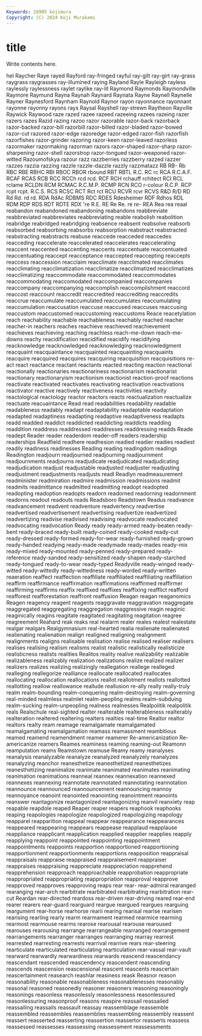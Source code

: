 ```yaml
---
Keywords: 28995 kojimura
Copyright: (C) 2024 Koji Murakami
---
```


# title

Write contents here.



hel Raycher Raye
rayed Rayford ray-fringed rayful ray-gilt ray-girt ray-grass raygrass raygrasses ray-illumined
raying Rayland Rayle Rayleigh rayless raylessly raylessness raylet raylike ray-lit
Raymond Raymonds Raymondville Raymore Raymund Rayna Raynah Raynard Raynata Rayne
Raynell Raynelle Rayner Raynesford Raynham Raynold Raynor rayon rayonnance rayonnant
rayonne rayonny rayons rays Raysal Rayshell ray-strewn Raytheon Rayville Raywick
Raywood raze razed razee razeed razeeing razees razeing razer razers
razes Razid razing razoo razor razorable razor-back razorback razor-backed razor-bill
razorbill razor-billed razor-bladed razor-bowed razor-cut razored razor-edge razoredge razor-edged razor-fish
razorfish razorfishes razor-grinder razoring razor-keen razor-leaved razorless razormaker razormaking razorman
razors razor-shaped razor-sharp razor-sharpening razor-shell razorstrop razor-tongued razor-weaponed razor-witted Razoumofskya
razour razz razzberries razzberry razzed razzer razzes razzia razzing razzle
razzle-dazzle razzly razzmatazz RB RB- Rb RBC RBE RBHC RBI
RBOC RBOR rbound RBT RBTL R.C. RC rc RCA R.C.A.F.
RCAF RCAS RCB RCC RCCh rcd rcd. RCF RCH rchauff
rchitect RCI RCL rclame RCLDN RCM RCMAC R.C.M.P. RCMP RCN
RCO r-colour R.C.P. RCP rcpt rcpt. R.C.S. RCS RCSC RCT
Rct rct RCU RCVR rcvr RCVS R&D R/D RD Rd
Rd. rd rd. RDA RdAc RDBMS RDC RDES Rdesheimer RDF
Rdhos RDL RDM RDP RDS RDT RDTE RDX 're R.E.
RE Re Re. re re- REA Rea rea reaal reabandon
reabandoned reabandoning reabandons reabbreviate reabbreviated reabbreviates reabbreviating reable reabolish reabolition
reabridge reabridged reabridging reabsence reabsent reabsolve reabsorb reabsorbed reabsorbing reabsorbs
reabsorption reabstract reabstracted reabstracting reabstracts reabuse reaccede reacceded reaccedes reacceding
reaccelerate reaccelerated reaccelerates reaccelerating reaccent reaccented reaccenting reaccents reaccentuate reaccentuated
reaccentuating reaccept reacceptance reaccepted reaccepting reaccepts reaccess reaccession reacclaim reacclimate
reacclimated reacclimates reacclimating reacclimatization reacclimatize reacclimatized reacclimatizes reacclimatizing reaccommodate reaccommodated
reaccommodates reaccommodating reaccomodated reaccompanied reaccompanies reaccompany reaccompanying reaccomplish reaccomplishment reaccord
reaccost reaccount reaccredit reaccredited reaccrediting reaccredits reaccrue reaccumulate reaccumulated reaccumulates
reaccumulating reaccumulation reaccusation reaccuse reaccused reaccuses reaccusing reaccustom reaccustomed reaccustoming
reaccustoms Reace reacetylation reach reachability reachable reachableness reachably reached reacher
reacher-in reachers reaches reachieve reachieved reachievement reachieves reachieving reaching reachless
reach-me-down reach-me-downs reachy reacidification reacidified reacidify reacidifying reacknowledge reacknowledged reacknowledging
reacknowledgment reacquaint reacquaintance reacquainted reacquainting reacquaints reacquire reacquired reacquires reacquiring
reacquisition reacquisitions re-act react reactance reactant reactants reacted reacting reaction
reactional reactionally reactionaries reactionariness reactionarism reactionarist reactionary reactionaryism reactionism reactionist
reaction-proof reactions reactivate reactivated reactivates reactivating reactivation reactivations reactivator reactive
reactively reactiveness reactivities reactivity reactological reactology reactor reactors reacts reactualization
reactualize reactuate reacuaintance Read read readabilities readability readable readableness readably
readapt readaptability readaptable readaptation readapted readaptiness readapting readaptive readaptiveness readapts
readd readded readdict readdicted readdicting readdicts readding readdition readdress readdressed
readdresses readdressing readds Reade readept Reader reader readerdom reader-off readers
readership readerships Readfield readhere readhesion readied readier readies readiest readily
readiness readinesses Reading reading readingdom readings Readington readjourn readjourned readjourning
readjournment readjournments readjourns readjudicate readjudicated readjudicating readjudication readjust readjustable readjusted
readjuster readjusting readjustment readjustments readjusts readl Readlyn readmeasurement readminister readmiration
readmire readmission readmissions readmit readmits readmittance readmitted readmitting readopt readopted
readopting readoption readopts readorn readorned readorning readornment readorns readout readouts
reads Readsboro Readstown Readus readvance readvancement readvent readventure readvertency readvertise
readvertised readvertisement readvertising readvertize readvertized readvertizing readvise readvised readvising readvocate
readvocated readvocating readvocation Ready ready ready-armed ready-beaten ready-bent ready-braced ready-built
ready-coined ready-cooked ready-cut ready-dressed ready-formed ready-for-wear ready-furnished ready-grown ready-handed readying
ready-made readymade ready-mades ready-mix ready-mixed ready-mounted ready-penned ready-prepared ready-reference ready-sanded
ready-sensitized ready-shapen ready-starched ready-tongued ready-to-wear ready-typed Readyville ready-winged ready-witted ready-wittedly
ready-wittedness ready-worded ready-written reaeration reaffect reaffection reaffiliate reaffiliated reaffiliating reaffiliation
reaffirm reaffirmance reaffirmation reaffirmations reaffirmed reaffirmer reaffirming reaffirms reaffix reaffixed
reaffixes reaffixing reafflict reafford reafforest reafforestation reaffront reaffusion Reagan reagan
reaganomics Reagen reagency reagent reagents reaggravate reaggravation reaggregate reaggregated reaggregating
reaggregation reaggressive reagin reaginic reaginically reagins reagitate reagitated reagitating reagitation
reagree reagreement Reahard reak reaks real realarm realer reales realest
realestate realgar realgars Realgymnasium real-hearted realia realienate realienated realienating realienation
realign realigned realigning realignment realignments realigns realisable realisation realise realised
realiser realisers realises realising realism realisms realist realistic realistically realisticize
realisticness realists realities Realitos reality realive realizability realizable realizableness realizably
realization realizations realize realized realizer realizers realizes realizing realizingly reallegation
reallege realleged realleging reallegorize realliance reallocate reallocated reallocates reallocating reallocation
reallocations reallot reallotment reallots reallotted reallotting reallow reallowance reallude reallusion
re-ally really really-truly realm realm-bounding realm-conquering realm-destroying realm-governing real-minded realmless
realmlet realm-peopling realms realm-subduing realm-sucking realm-unpeopling realness realnesses Realpolitik realpolitik
reals Realschule real-sighted realter realterable realterableness realterably realteration realtered realtering
realters realties real-time Realtor realtor realtors realty ream reamage reamalgamate
reamalgamated reamalgamating reamalgamation reamass reamassment reambitious reamed reamend reamendment reamer
reamerer Re-americanization Re-americanize reamers Reames reaminess reaming reaming-out Reamonn reamputation
reams Reamstown reamuse Reamy reamy reanalyses reanalysis reanalyzable reanalyze reanalyzed
reanalyzely reanalyzes reanalyzing reanchor reanesthetize reanesthetized reanesthetizes reanesthetizing reanimalize reanimate
reanimated reanimates reanimating reanimation reanimations reanneal reannex reannexation reannexed reannexes
reannexing reannotate reannotated reannotating reannotation reannounce reannounced reannouncement reannouncing reannoy
reannoyance reanoint reanointed reanointing reanointment reanoints reanswer reantagonize reantagonized reantagonizing
reanvil reanxiety reap reapable reapdole reaped Reaper reaper reapers reaphook
reaphooks reaping reapologies reapologize reapologized reapologizing reapology reapparel reapparition reappeal
reappear reappearance reappearances reappeared reappearing reappears reappease reapplaud reapplause reappliance
reapplicant reapplication reapplied reapplier reapplies reapply reapplying reappoint reappointed reappointing
reappointment reappointments reappoints reapportion reapportioned reapportioning reapportionment reapportionments reapportions reapposition
reappraisal reappraisals reappraise reappraised reappraisement reappraiser reappraises reappraising reappreciate reappreciation
reapprehend reapprehension reapproach reapproachable reapprobation reappropriate reappropriated reappropriating reappropriation reapproval
reapprove reapproved reapproves reapproving reaps rear rear- rear-admiral rearanged rearanging
rear-arch rearbitrate rearbitrated rearbitrating rearbitration rear-cut Reardan rear-directed reardoss rear-driven
rear-driving reared rear-end rearer rearers rear-guard rearguard reargue reargued reargues
rearguing reargument rear-horse rearhorse rearii rearing rearisal rearise rearisen rearising
rearling rearly rearm rearmament rearmed rearmice rearming rearmost rearmouse rearms
rearose rearousal rearouse rearoused rearouses rearousing rearrange rearrangeable rearranged rearrangement
rearrangements rearranger rearranges rearranging rearray rearrest rearrested rearresting rearrests rearrival
rearrive rears rear-steering rearticulate rearticulated rearticulating rearticulation rear-vassal rear-vault rearward
rearwardly rearwardness rearwards reascend reascendancy reascendant reascended reascendency reascendent reascending
reascends reascension reascensional reascent reascents reascertain reascertainment reasearch reashlar reasiness
reask Reasnor reason reasonability reasonable reasonableness reasonablenesses reasonably reasonal reasoned
reasonedly reasoner reasoners reasoning reasoningly reasonings reasonless reasonlessly reasonlessness reasonlessured
reasonlessuring reasonproof reasons reaspire reassail reassailed reassailing reassails reassault reassay
reassemblage reassemble reassembled reassembles reassemblies reassembling reassembly reassent reassert reasserted
reasserting reassertion reassertor reasserts reassess reassessed reassesses reassessing reassessment reassessments
